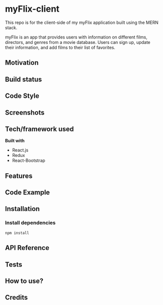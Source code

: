 # myFlix-client
This repo is for the client-side of my myFlix application built using the MERN stack. 

myFlix is an app that provides users with information on different films, directors, and genres from a movie database. 
Users can sign up, update their information, and add films to their list of favorites. 

## Motivation 

## Build status

## Code Style 

## Screenshots

## Tech/framework used
**Built with**
- React.js
- Redux
- React-Bootstrap

## Features

## Code Example

## Installation 
### Install dependencies
`npm install`

## API Reference

## Tests

## How to use?

## Credits
